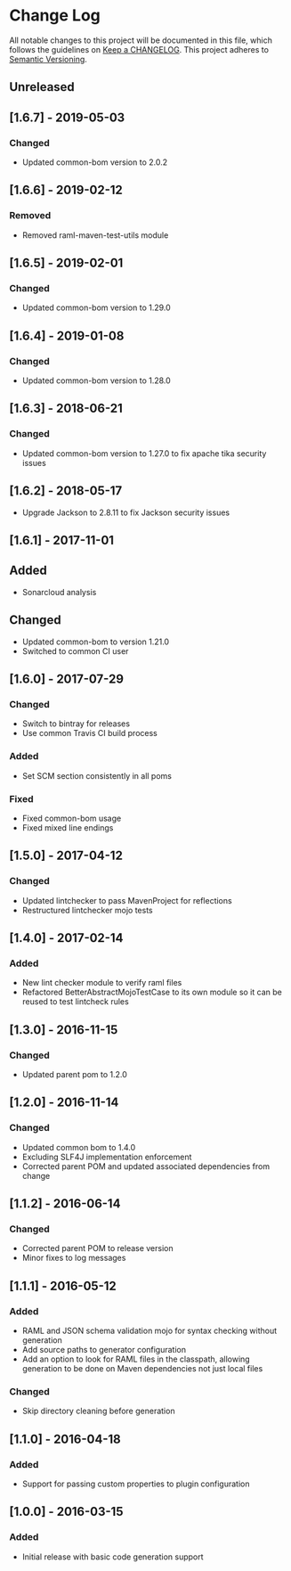 # Change Log
All notable changes to this project will be documented in this file, which follows the guidelines 
on [Keep a CHANGELOG](http://keepachangelog.com/). This project adheres to 
[Semantic Versioning](http://semver.org/).

## Unreleased

## [1.6.7] - 2019-05-03

### Changed
- Updated common-bom version to 2.0.2

## [1.6.6] - 2019-02-12

### Removed
- Removed raml-maven-test-utils module

## [1.6.5] - 2019-02-01

### Changed
- Updated common-bom version to 1.29.0

## [1.6.4] - 2019-01-08

### Changed
- Updated common-bom version to 1.28.0

## [1.6.3] - 2018-06-21

### Changed
- Updated common-bom version to 1.27.0 to fix apache tika security issues

## [1.6.2] - 2018-05-17
- Upgrade Jackson to 2.8.11 to fix Jackson security issues 

## [1.6.1] - 2017-11-01

## Added
- Sonarcloud analysis

## Changed
- Updated common-bom to version 1.21.0
- Switched to common CI user

## [1.6.0] - 2017-07-29

### Changed
- Switch to bintray for releases
- Use common Travis CI build process

### Added
- Set SCM section consistently in all poms

### Fixed
- Fixed common-bom usage
- Fixed mixed line endings

## [1.5.0] - 2017-04-12

### Changed
- Updated lintchecker to pass MavenProject for reflections
- Restructured lintchecker mojo tests

## [1.4.0] - 2017-02-14

### Added
- New lint checker module to verify raml files
- Refactored BetterAbstractMojoTestCase to its own module so it can be reused to test lintcheck rules

## [1.3.0] - 2016-11-15

### Changed

- Updated parent pom to 1.2.0

## [1.2.0] - 2016-11-14

### Changed

- Updated common bom to 1.4.0
- Excluding SLF4J implementation enforcement
- Corrected parent POM and updated associated dependencies from change


## [1.1.2] - 2016-06-14

### Changed

- Corrected parent POM to release version
- Minor fixes to log messages

## [1.1.1] - 2016-05-12

### Added

- RAML and JSON schema validation mojo for syntax checking without generation
- Add source paths to generator configuration
- Add an option to look for RAML files in the classpath, allowing generation to be done on Maven dependencies not just local files

### Changed

- Skip directory cleaning before generation

## [1.1.0] - 2016-04-18

### Added

- Support for passing custom properties to plugin configuration

## [1.0.0] - 2016-03-15

### Added

- Initial release with basic code generation support
